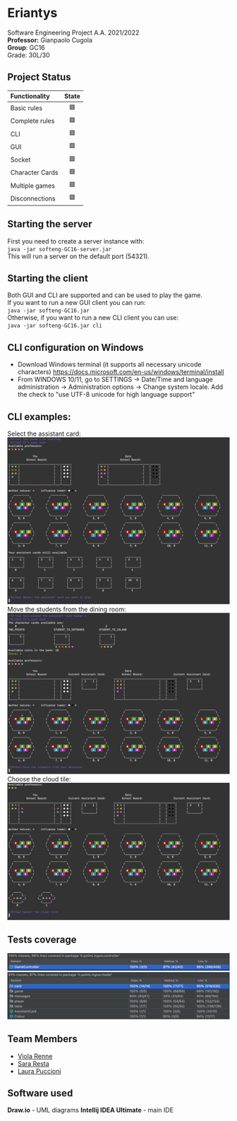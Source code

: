 # Eriantys

Software Engineering Project A.A. 2021/2022  
**Professor:** Gianpaolo Cugola  
**Group**: GC16  
Grade: 30L/30  

## Project Status

| Functionality   | State |
|:----------------|:-----:|
| Basic rules     |  🟩   |
| Complete rules  |  🟩   |
| CLI             |  🟩   |
| GUI             |  🟩   |
| Socket          |  🟩   |
| Character Cards |  🟩   |
| Multiple games  |  🟩   |
| Disconnections  |  🟩   |

## Starting the server
First you need to create a server instance with:  
`java -jar softeng-GC16-server.jar`  
This will run a server on the default port (54321).

## Starting the client
Both GUI and CLI are supported and can be used to play the game.  
If you want to run a new GUI client you can run:  
`java -jar softeng-GC16.jar`  
Otherwise, if you want to run a new CLI client you can use:  
`java -jar softeng-GC16.jar cli`

## CLI configuration on Windows
* Download Windows terminal (it supports all necessary unicode
  characters) https://docs.microsoft.com/en-us/windows/terminal/install
* From WINDOWS 10/11, go to SETTINGS -> Date/Time and language administration -> Administration options -> Change system
  locale. Add the check to "use UTF-8 unicode for high language support"

## CLI examples:
Select the assistant card:  
<img src="https://github.com/viols-code/ing-sw-2022-renne-resta-puccioni/blob/master/deliverables/CLI/Select.png" width="600"/>  
Move the students from the dining room:  
<img src="https://github.com/viols-code/ing-sw-2022-renne-resta-puccioni/blob/master/deliverables/CLI/Move.png" width="600"/>  
Choose the cloud tile:  
<img src="https://github.com/viols-code/ing-sw-2022-renne-resta-puccioni/blob/master/deliverables/CLI/Choose.png" width="600"/>  

## Tests coverage
<img src="https://github.com/viols-code/ing-sw-2022-renne-resta-puccioni/blob/master/deliverables/Coverage/Controller.png" alt=""/>
<img src="https://github.com/viols-code/ing-sw-2022-renne-resta-puccioni/blob/master/deliverables/Coverage/Model.png" alt=""/>

## Team Members
* [Viola Renne](https://github.com/viols-code)
* [Sara Resta](https://github.com/sararesta)
* [Laura Puccioni](https://github.com/LaP19)

## Software used
**Draw.io** - UML diagrams
**Intellij IDEA Ultimate** - main IDE
